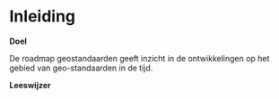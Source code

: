 # Inleiding

**Doel**

De roadmap geostandaarden geeft inzicht in de ontwikkelingen op het gebied van
geo-standaarden in de tijd.

**Leeswijzer**
